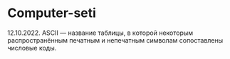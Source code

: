 # Computer-seti
12.10.2022.
ASCII — название таблицы, в которой некоторым распространённым печатным и непечатным символам сопоставлены числовые коды.
